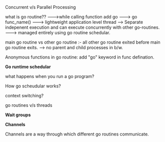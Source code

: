 Concurrent v/s Parallel Processing

what is go routine?? --->while calling function add go ---> go func_name() ---> lightweight application level thread --> Separate indepenent execution and can execute concurrently with other go-routines. ---> managed entirely using go routine schedular.

main go routine vs other go routine :- all other go routine exited before main go routine exits. --> no parent and child processes in b/w.

Anonymous functions in go routine: add "go" keyword in func defination.

**Go runtime schedular**

what happens when you run a go program?

How go scheudular works?

context switching?

go routines v/s threads

**Wait groups**

**Channels**

Channels are a way through which different go routines communicate.












